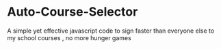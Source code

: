 # Auto-Course-Selector
A simple yet effective javascript code to sign faster than everyone else to my school courses , no more hunger games
